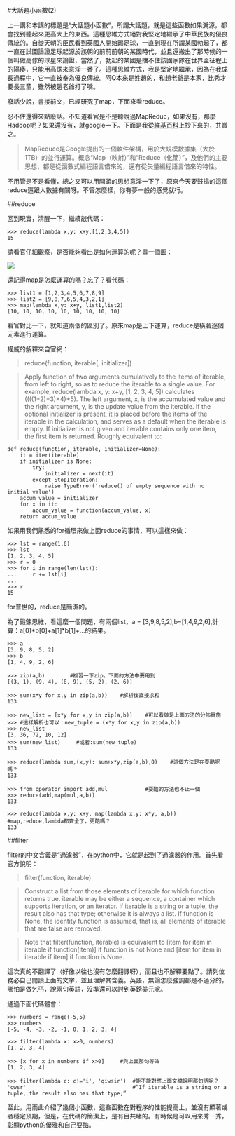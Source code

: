 #大話題小函數(2)

上一講和本講的標題是“大話題小函數”，所謂大話題，就是這些函數如果溯源，都會找到聽起來更高大上的東西。這種思維方式絕對我堅定地繼承了中華民族的優良傳統的。自從天朝的臣民看到英國人開始踢足球，一直到現在所謂某國勃起了，都一直在試圖論證足球起源於該朝的前前前朝的某國時代，並且還搬出了那時候的一個叫做高俅的球星來論證，當然了，勃起的某國是擋不住該國家隊在世界盃征程上的陽痿，只能用高俅來意淫一番了。這種思維方式，我是堅定地繼承，因為在我成長過程中，它一直被奉為優良傳統。阿Q本來是姓趙的，和趙老爺是本家，比秀才要長三輩，雖然被趙老爺打了嘴。

廢話少說，書接前文，已經研究了map，下面來看reduce。

忍不住還得來點廢話。不知道看官是不是聽說過MapReduc，如果沒有，那麼Hadoop呢？如果還沒有，就google一下。下面是我從[維基百科](http://zh.wikipedia.org/wiki/MapReduce)上抄下來的，共賞之。

>MapReduce是Google提出的一個軟件架構，用於大規模數據集（大於1TB）的並行運算。概念“Map（映射）”和“Reduce（化簡）”，及他們的主要思想，都是從函數式編程語言借來的，還有從矢量編程語言借來的特性。

不用管是不是看懂，總之又可以用開頭的思想意淫一下了，原來今天要鼓搗的這個reduce還跟大數據有關呀。不管怎麼樣，你有夢一般的感覺就行。

##reduce

回到現實，清醒一下，繼續敲代碼：

    >>> reduce(lambda x,y: x+y,[1,2,3,4,5])
    15

請看官仔細觀察，是否能夠看出是如何運算的呢？畫一個圖：

![](https://raw.githubusercontent.com/qiwsir/ITArticles/master/Pictures/21001.png)

還記得map是怎麼運算的嗎？忘了？看代碼：

    >>> list1 = [1,2,3,4,5,6,7,8,9]
    >>> list2 = [9,8,7,6,5,4,3,2,1]
    >>> map(lambda x,y: x+y, list1,list2)
    [10, 10, 10, 10, 10, 10, 10, 10, 10]

看官對比一下，就知道兩個的區別了。原來map是上下運算，reduce是橫著逐個元素進行運算。

權威的解釋來自官網：

>reduce(function, iterable[, initializer])

>Apply function of two arguments cumulatively to the items of iterable, from left to right, so as to reduce the iterable to a single value. For example, reduce(lambda x, y: x+y, [1, 2, 3, 4, 5]) calculates ((((1+2)+3)+4)+5). The left argument, x, is the accumulated value and the right argument, y, is the update value from the iterable. If the optional initializer is present, it is placed before the items of the iterable in the calculation, and serves as a default when the iterable is empty. If initializer is not given and iterable contains only one item, the first item is returned. Roughly equivalent to:

    def reduce(function, iterable, initializer=None):
        it = iter(iterable)
        if initializer is None:
            try:
                initializer = next(it)
            except StopIteration:
                raise TypeError('reduce() of empty sequence with no initial value')
        accum_value = initializer
        for x in it:
            accum_value = function(accum_value, x)
        return accum_value

如果用我們熟悉的for循環來做上面reduce的事情，可以這樣來做：

    >>> lst = range(1,6)
    >>> lst
    [1, 2, 3, 4, 5]
    >>> r = 0
    >>> for i in range(len(lst)):
    ...     r += lst[i]
    ...
    >>> r
    15

for普世的，reduce是簡潔的。

為了鍛鍊思維，看這麼一個問題，有兩個list，a = [3,9,8,5,2],b=[1,4,9,2,6],計算：a[0]*b[0]+a[1]*b[1]+...的結果。

    >>> a
    [3, 9, 8, 5, 2]
    >>> b
    [1, 4, 9, 2, 6]

    >>> zip(a,b)        #複習一下zip，下面的方法中要用到
    [(3, 1), (9, 4), (8, 9), (5, 2), (2, 6)]

    >>> sum(x*y for x,y in zip(a,b))    #解析後直接求和
    133

    >>> new_list = [x*y for x,y in zip(a,b)]    #可以看做是上面方法的分佈實施
    >>> #這樣解析也可以：new_tuple = (x*y for x,y in zip(a,b))
    >>> new_list
    [3, 36, 72, 10, 12]
    >>> sum(new_list)     #或者:sum(new_tuple)
    133

    >>> reduce(lambda sum,(x,y): sum+x*y,zip(a,b),0)    #這個方法是在耍酷呢嗎？
    133

    >>> from operator import add,mul            #耍酷的方法也不止一個
    >>> reduce(add,map(mul,a,b))
    133

    >>> reduce(lambda x,y: x+y, map(lambda x,y: x*y, a,b))  #map,reduce,lambda都齊全了，更酷嗎？
    133

##filter

filter的中文含義是“過濾器”，在python中，它就是起到了過濾器的作用。首先看官方說明：

>filter(function, iterable)

>Construct a list from those elements of iterable for which function returns true. iterable may be either a sequence, a container which supports iteration, or an iterator. If iterable is a string or a tuple, the result also has that type; otherwise it is always a list. If function is None, the identity function is assumed, that is, all elements of iterable that are false are removed.

>Note that filter(function, iterable) is equivalent to [item for item in iterable if function(item)] if function is not None and [item for item in iterable if item] if function is None.

這次真的不翻譯了（好像以往也沒有怎麼翻譯呀），而且也不解釋要點了。請列位務必自己閱讀上面的文字，並且理解其含義。英語，無論怎麼強調都是不過分的，哪怕是做乞丐，說兩句英語，沒準還可以討到英鎊美元呢。

通過下面代碼體會：

    >>> numbers = range(-5,5)
    >>> numbers
    [-5, -4, -3, -2, -1, 0, 1, 2, 3, 4]

    >>> filter(lambda x: x>0, numbers)
    [1, 2, 3, 4]

    >>> [x for x in numbers if x>0]     #與上面那句等效
    [1, 2, 3, 4]

    >>> filter(lambda c: c!='i', 'qiwsir')  #能不能對應上面文檔說明那句話呢？
    'qwsr'                                  #“If iterable is a string or a tuple, the result also has that type;”

至此，用兩此介紹了幾個小函數，這些函數在對程序的性能提高上，並沒有顯著或者穩定預期，但是，在代碼的簡潔上，是有目共睹的。有時候是可以用來秀一秀，彰顯python的優雅和自己耍酷。
